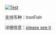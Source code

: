 [![Test](https://github.com/NpoolPlatform/sphinx-plugin-p3/actions/workflows/main.yml/badge.svg?branch=master)](https://github.com/NpoolPlatform/sphinx-plugin-p3/actions/workflows/main.yml)

支持币种：IronFish

详细信息：[please see it](https://github.com/NpoolPlatform/sphinx-plugin/blob/master/README.md)
